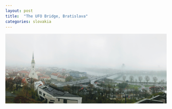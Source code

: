 ```yaml
---
layout: post
title:  "The UFO Bridge, Bratislava"
categories: slovakia
---
```


<img src="/assets/images/bratislava.jpg" alt="Bratislava" />
